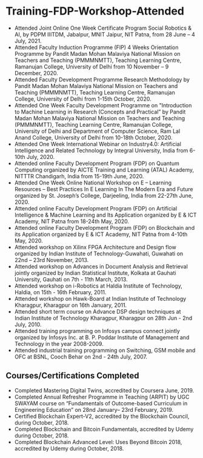 # Training-FDP-Workshop-Attended


*	Attended Joint Online One Week Certificate Program Social Robotics & AI, by PDPM IIITDM, Jabalpur, MNIT Jaipur, NIT Patna,  from 28 June  – 4 July, 2021.
*	Attended Faculty Induction Programme (FIP) 4 Weeks Orientation Programme by Pandit Madan Mohan Malaviya National Mission on Teachers and Teaching (PMMMNMTT), Teaching Learning Centre, Ramanujan College, University of Delhi from 10 November – 9 December, 2020.
*	Attended Faculty Development Programme Research Methodology by Pandit Madan Mohan Malaviya National Mission on Teachers and Teaching (PMMMNMTT), Teaching Learning Centre, Ramanujan College, University of Delhi from 1-15th October, 2020.
*	Attended One Week Faculty Development Programme on "Introduction to Machine Learning in Research (Concepts and Practical” by Pandit Madan Mohan Malaviya National Mission on Teachers and Teaching (PMMMNMTT), Teaching Learning Centre, Ramanujan College, University of Delhi and Department of Computer Science, Ram Lal Anand College, University of Delhi from 10-18th October, 2020.
*	Attended One Week International Webinar on Industry4.0: Artificial Intelligence and Related Technology by Integral University, India from 6-10th July, 2020.
*	Attended online Faculty Development Program (FDP) on Quantum Computing organized by AICTE Training and Learning (ATAL) Academy, NITTTR Chandigarh, India from 15-19th June, 2020.
*	Attended One Week Online National Workshop on E – Learning Resources – Best Practices In E Learning In The Modern Era and Future organized by St. Joseph’s College, Darjeeling, India from 22-27th June, 2020.
*	Attended online Faculty Development Program (FDP) on Artificial Intelligence & Machine Learning and Its Application organized by E & ICT Academy, NIT Patna from 18-24th May, 2020.
*	Attended online Faculty Development Program (FDP) on Blockchain and its Application organized by E & ICT Academy, NIT Patna from 4-10th May, 2020.
*	Attended workshop on Xilinx FPGA Architecture and Design flow organized by Indian Institute of Technology-Guwahati, Guwahati on 22nd – 23rd November, 2013.
*	Attended workshop on Advances in Document Analysis and Retrieval jointly organized by Indian Statistical Institute, Kolkata at Gauhati University, Gauhati on 7th - 11th March, 2013.
*	Attended workshop on i-Robotics at Haldia Institute of Technology, Haldia, on 15th - 16th February, 2011.
*	Attended workshop on Hawk-Board at Indian Institute of Technology Kharagpur, Kharagpur  on 16th January, 2011.
*	Attended short term course on Advance DSP design techniques at Indian Institute of Technology Kharagpur, Kharagpur on 28th Jun - 2nd July, 2010.
*	Attended training programming on Infosys campus connect jointly organized by Infosys Inc. at B. P. Poddar Institute of Management and Technology in the year 2008-2009.
*	Attended industrial training programming on Switching, GSM mobile and OFC at BSNL, Cooch Behar on 2nd - 24th July, 2007.


## Courses/Certifications Completed 

*	Completed Mastering Digital Twins, accredited by Coursera June, 2019.
*	Completed Annual Refresher Programme in Teaching (ARPIT) by UGC SWAYAM course on “Fundamentals of Outcome-based Curriculum in Engineering Education” on 28nd January– 23rd February, 2019.
*	Certified Blockchain Expert-V2, accredited by the Blockchain Council, during October, 2018.
*	Completed Blockchain and Bitcoin Fundamentals, accredited by Udemy during October, 2018.
*	Completed Blockchain Advanced Level: Uses Beyond Bitcoin 2018, accredited by Udemy during October, 2018.
